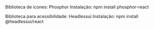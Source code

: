 Biblioteca de ícones: Phosphor
Instalação: npm install phosphor-react

Biblioteca para acessibilidade: Headlessui
Instalação: npm install @headlessui/react